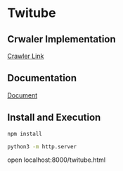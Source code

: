 # Twitube

## Crwaler Implementation

[Crawler Link](https://github.com/schyun9212/crawler-python)

## Documentation

[Document](Twitube.pdf)

## Install and Execution

```bash
npm install

python3 -m http.server
```

open localhost:8000/twitube.html
